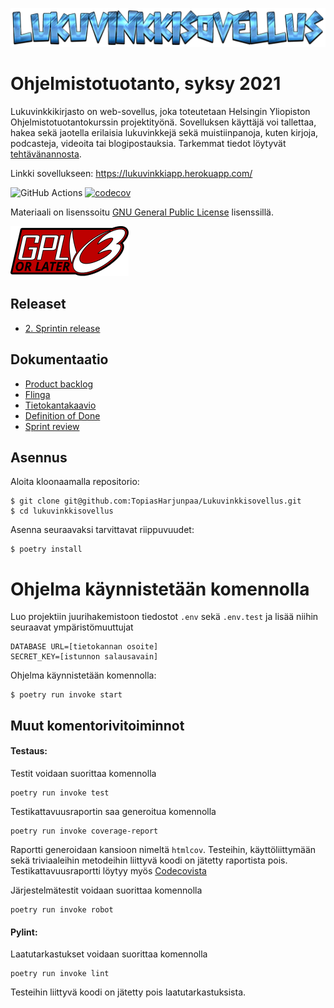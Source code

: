 <img src='src/static/pics/Lukuvinkkisovellus_logo.png'></img>

# Ohjelmistotuotanto, syksy 2021

Lukuvinkkikirjasto on web-sovellus, joka toteutetaan Helsingin Yliopiston Ohjelmistotuotantokurssin projektityönä. Sovelluksen käyttäjä voi tallettaa, hakea sekä jaotella erilaisia lukuvinkkejä sekä muistiinpanoja, kuten kirjoja, podcasteja, videoita tai blogipostauksia. Tarkemmat tiedot löytyvät [tehtävänannosta](https://ohjelmistotuotanto-hy.github.io/speksi/).

Linkki sovellukseen: https://lukuvinkkiapp.herokuapp.com/

![GitHub Actions](https://github.com/TopiasHarjunpaa/Lukuvinkkisovellus/workflows/CI/badge.svg)
[![codecov](https://codecov.io/gh/TopiasHarjunpaa/Lukuvinkkisovellus/branch/main/graph/badge.svg?token=IIHLH6RUFG)](https://codecov.io/gh/TopiasHarjunpaa/Lukuvinkkisovellus)

Materiaali on lisenssoitu [GNU General Public License](https://www.gnu.org/licenses/gpl-3.0.html) lisenssillä.

<img src='documentation/pics/gplv3-or-later.svg'></img>

## Releaset

- [2. Sprintin release](https://github.com/TopiasHarjunpaa/Lukuvinkkisovellus/releases/tag/v0.1.0)

## Dokumentaatio

- [Product backlog](https://docs.google.com/spreadsheets/d/10ld7weDSDLxcA8vwZXymfioQPwHWz-7xzCbk3FgV9HU/edit#gid=0)
- [Flinga](https://flinga.fi/s/FTVMGVC)
- [Tietokantakaavio](https://github.com/TopiasHarjunpaa/Lukuvinkkisovellus/blob/main/documentation/database_schema.md)
- [Definition of Done](https://github.com/TopiasHarjunpaa/Lukuvinkkisovellus/blob/main/documentation/definition_of_done.md)
- [Sprint review](https://jamboard.google.com/d/1hcJFA41aawSID_24-UuxcD_BTQnUseG9cyPpsFXyDnY/viewer)

## Asennus

Aloita kloonaamalla repositorio:

```
$ git clone git@github.com:TopiasHarjunpaa/Lukuvinkkisovellus.git
$ cd lukuvinkkisovellus
```

Asenna seuraavaksi tarvittavat riippuvuudet:

```
$ poetry install
```


Ohjelma käynnistetään komennolla
=======
Luo projektiin juurihakemistoon tiedostot `.env` sekä `.env.test` ja lisää niihin seuraavat ympäristömuuttujat
```
DATABASE URL=[tietokannan osoite]
SECRET_KEY=[istunnon salausavain]
```

Ohjelma käynnistetään komennolla:


```
$ poetry run invoke start
```

## Muut komentorivitoiminnot


#### Testaus:

Testit voidaan suorittaa komennolla

```
poetry run invoke test
```

Testikattavuusraportin saa generoitua komennolla

```
poetry run invoke coverage-report
```

Raportti generoidaan kansioon nimeltä `htmlcov`. Testeihin, käyttöliittymään sekä triviaaleihin metodeihin liittyvä koodi on jätetty raportista pois. Testikattavuusraportti löytyy myös [Codecovista](https://app.codecov.io/gh/TopiasHarjunpaa/Lukuvinkkisovellus)

Järjestelmätestit voidaan suorittaa komennolla

```
poetry run invoke robot
```

#### Pylint:

Laatutarkastukset voidaan suorittaa komennolla

```
poetry run invoke lint
```

Testeihin liittyvä koodi on jätetty pois laatutarkastuksista.

